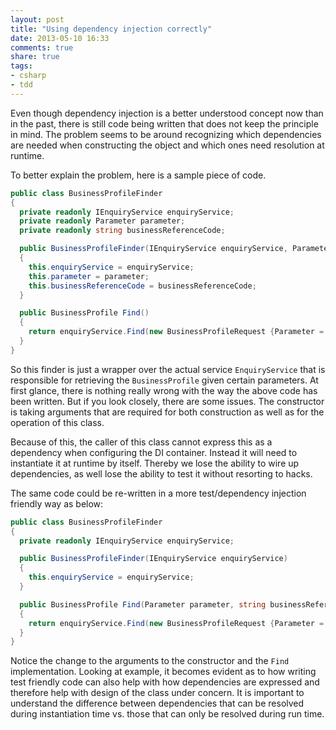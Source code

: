 ```yaml
---
layout: post
title: "Using dependency injection correctly"
date: 2013-05-10 16:33
comments: true
share: true
tags:
- csharp
- tdd
---
```

Even though dependency injection is a better understood concept now than in the past, there is still code being written that does not keep the principle in mind. The problem seems to be around recognizing which dependencies are needed when constructing the object and which ones need resolution at runtime.

<!-- more -->
To better explain the problem, here is a sample piece of code.

```csharp
public class BusinessProfileFinder
{
  private readonly IEnquiryService enquiryService;
  private readonly Parameter parameter;
  private readonly string businessReferenceCode;

  public BusinessProfileFinder(IEnquiryService enquiryService, Parameter parameter, string businessReferenceCode)
  {
    this.enquiryService = enquiryService;
    this.parameter = parameter;
    this.businessReferenceCode = businessReferenceCode;
  }

  public BusinessProfile Find()
  {
    return enquiryService.Find(new BusinessProfileRequest {Parameter = parameter, ReferenceCode = businessReferenceCode});
  }
}
```

So this finder is just a wrapper over the actual service `EnquiryService` that is responsible for retrieving the `BusinessProfile` given certain parameters. At first glance, there is nothing really wrong with the way the above code has been written. But if you look closely, there are some issues. The constructor is taking arguments that are required for both construction as well as for the operation of this class.

Because of this, the caller of this class cannot express this as a dependency when configuring the DI container. Instead it will need to instantiate it at runtime by itself. Thereby we lose the ability to wire up dependencies, as well lose the ability to test it without resorting to hacks.

The same code could be re-written in a more test/dependency injection friendly way as below:

```csharp
public class BusinessProfileFinder
{
  private readonly IEnquiryService enquiryService;

  public BusinessProfileFinder(IEnquiryService enquiryService)
  {
    this.enquiryService = enquiryService;
  }

  public BusinessProfile Find(Parameter parameter, string businessReferenceCode)
  {
    return enquiryService.Find(new BusinessProfileRequest {Parameter = parameter, ReferenceCode = businessReferenceCode});
  }
}
```

Notice the change to the arguments to the constructor and the `Find` implementation. Looking at example, it becomes evident as to how writing test friendly code can also help with how dependencies are expressed and therefore help with design of the class under concern. It is important to understand the difference between dependencies that can be resolved during instantiation time vs. those that can only be resolved during run time.
